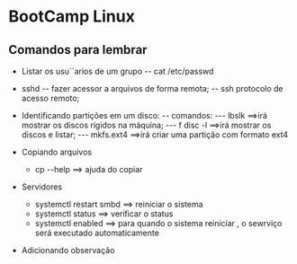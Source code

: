 # BootCamp Linux
## Comandos para lembrar

- Listar os usu´´arios de um grupo
    -- cat /etc/passwd

- sshd
    -- fazer acessor a arquivos de forma remota;
    -- ssh protocolo de acesso remoto;

- Identificando partições em um disco:
    -- comandos:
        --- lbslk      ==>irá mostrar os discos rígidos na máquina;
        --- f disc -l  ==>irá mostrar os discos e listar;
        --- mkfs.ext4  ==>irá criar uma partição com formato ext4

- Copiando arquivos
    - cp --help  ==> ajuda do copiar

- Servidores
    - systemctl restart smbd ==> reiniciar o sistema
    - systemctl status       ==> verificar o status
    - systemctl enabled      ==> para quando o sistema reiniciar , o sewrviço será executado automaticamente

- Adicionando observação